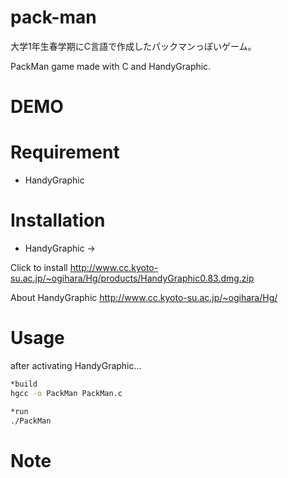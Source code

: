 # pack-man
大学1年生春学期にC言語で作成したパックマンっぽいゲーム。

PackMan game made with C and HandyGraphic.
 
# DEMO
 
# Requirement
 
* HandyGraphic

# Installation 

* HandyGraphic ->

Click to install http://www.cc.kyoto-su.ac.jp/~ogihara/Hg/products/HandyGraphic0.83.dmg.zip

About HandyGraphic http://www.cc.kyoto-su.ac.jp/~ogihara/Hg/

 
# Usage

after activating HandyGraphic...
```bash
*build
hgcc -o PackMan PackMan.c

*run
./PackMan
```
 
# Note
